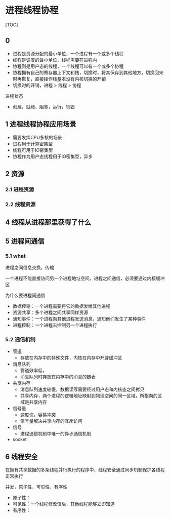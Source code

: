 # 进程线程协程

[TOC]

## 0

- 进程是资源分配的最小单位，一个进程有一个或多个线程
- 线程是调度的最小单位，线程需要在进程内
- 协程则是用户态的线程，一个线程可以有一个或多个协程
- 协程拥有自己的寄存器上下文和栈，切换时，将其保存到其他地方，切换回来时再恢复，直接操作栈基本没有内核切换的开销
- 切换时的开销，进程 > 线程 > 协程

进程状态

- 创建，就绪，阻塞，运行，销毁

## 1 进程线程协程应用场景

- 需要发挥CPU多核的场景
- 进程用于计算密集型
- 线程可用于IO密集型
- 协程作为用户态线程用于IO密集型，异步

## 2 资源

### 2.1 进程资源

### 2.2 线程资源

## 4 线程从进程那里获得了什么

## 5 进程间通信

### 5.1 what

进程之间信息交换，传输

一个进程不能直接访问另一个进程地址空间，进程之间通信，必须要通过内核缓冲区

为什么要进程间通信

- 数据传输：一个进程需要将它的数据发给其他进程
- 资源共享：多个进程之间共享同样资源
- 通知事件：一个进程向其他进程发送消息，通知他们发生了某种事件
- 进程控制：一个进程去控制另一个进程执行

### 5.2 通信机制

- 管道
  - 存放在内存中的特殊文件，内核在内存中开辟缓冲区
- 消息队列
  - 管道效率低，
  - 消息队列时存放在内存中的消息的链表
- 共享内存
  - 消息队列速度较慢，数据读写需要经过用户态和内核态之间拷贝
  - 共享内存，两个进程的逻辑地址映射到物理空间的同一区域，所指向的区域是共享内存
- 信号量
  - 速度快，容易冲突
  - 信号量解决共享内存的互斥访问
- 信号
  - 进程通信机制中唯一的异步通信机制
- socket

## 6 线程安全

在拥有共享数据的多条线程并行执行的程序中，线程安全通过同步机制保护各线程正常执行

并发，原子性，可见性，有序性

- 原子性：
- 可见性：一个线程修改值后，其他线程能够立即知道
- 有序性：
